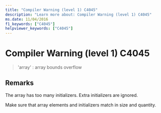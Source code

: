 ```yaml
---
title: "Compiler Warning (level 1) C4045"
description: "Learn more about: Compiler Warning (level 1) C4045"
ms.date: 11/04/2016
f1_keywords: ["C4045"]
helpviewer_keywords: ["C4045"]
---
```

# Compiler Warning (level 1) C4045

> 'array' : array bounds overflow

## Remarks

The array has too many initializers. Extra initializers are ignored.

Make sure that array elements and initializers match in size and quantity.
